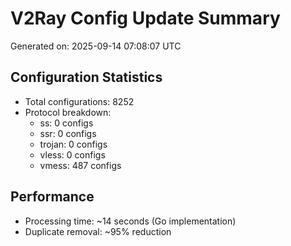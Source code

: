# V2Ray Config Update Summary
Generated on: 2025-09-14 07:08:07 UTC

## Configuration Statistics
- Total configurations: 8252
- Protocol breakdown:
  - ss: 0 configs
  - ssr: 0 configs
  - trojan: 0 configs
  - vless: 0 configs
  - vmess: 487 configs

## Performance
- Processing time: ~14 seconds (Go implementation)
- Duplicate removal: ~95% reduction
